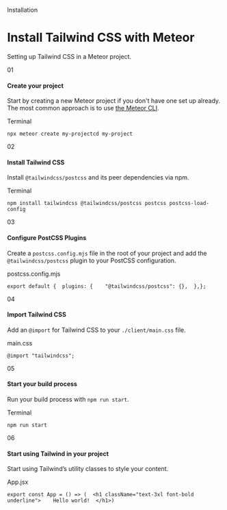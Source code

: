 <!--$-->

<!--/$-->

Installation

# Install Tailwind CSS with Meteor

Setting up Tailwind CSS in a Meteor project.

01

#### Create your project

Start by creating a new Meteor project if you don't have one set up already. The most common approach is to use<!-- --> [the Meteor CLI](https://docs.meteor.com/about/install.html).

Terminal

```
npx meteor create my-projectcd my-project
```

02

#### Install Tailwind CSS

Install `@tailwindcss/postcss` and its peer dependencies via npm.

Terminal

```
npm install tailwindcss @tailwindcss/postcss postcss postcss-load-config
```

03

#### Configure PostCSS Plugins

Create a `postcss.config.mjs` file in the root of your project and add the<!-- --> `@tailwindcss/postcss` plugin to your PostCSS configuration.

postcss.config.mjs

```
export default {  plugins: {    "@tailwindcss/postcss": {},  },};
```

04

#### Import Tailwind CSS

Add an `@import` for Tailwind CSS to your `./client/main.css` file.

main.css

```
@import "tailwindcss";
```

05

#### Start your build process

Run your build process with `npm run start`.

Terminal

```
npm run start
```

06

#### Start using Tailwind in your project

Start using Tailwind’s utility classes to style your content.

App.jsx

```
export const App = () => (  <h1 className="text-3xl font-bold underline">    Hello world!  </h1>)
```

<!--$-->

<!--/$-->
